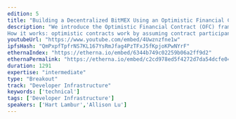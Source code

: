 ```yaml
---
edition: 5
title: "Building a Decentralized BitMEX Using an Optimistic Financial Contract (OFC) Framework: New Tools for Fast and Secure Financial Contracts on Ethereum"
description: "We introduce the Optimistic Financial Contract (OFC) framework, a novel approach to financial contract design that allows for hyper fast, secure, and scalable DeFi contracts *without* requiring an on-chain price feed. This framework makes it easy for developers to build otherwise complex synthetic financial derivatives on Ethereum. We show how this design can be used to build a decentralized derivatives exchange (aka BitMEX) that can be as performant as the centralized alternatives.
How it works: optimistic contracts work by assuming contract participants will act optimistically to avoid penalties. This formalization borrows heavily from Plasma and state channel research. “Long” contract participants enforce that “shorts” remargin contracts on a timely basis (and vice versa). Surprisingly, no on-chain price feed is required—an oracle is *only* needed to resolve disputes in what is conceptually similar to Plasma’s exit games. This simple framework works at both the L1 and L2 levels and can be extended to create almost any type of financial contract developers can imagine."
youtubeUrl: "https://www.youtube.com/embed/4Uwznzfne1w"
ipfsHash: "QmPxpfTpfrNS7KL167YsRmJfag4PzTFxJ5fKpjoKPwNYrF"
ethernaIndex: "https://etherna.io/embed/6344b749c02259b06a2ff9d2"
ethernaPermalink: "https://etherna.io/embed/c2cd978ed5f4272d7da54dcfe04ca1544a4b6408e78a9d717ceb8499d66dadef"
duration: 1291
expertise: "intermediate"
type: "Breakout"
track: "Developer Infrastructure"
keywords: ['technical']
tags: ['Developer Infrastructure']
speakers: ['Hart Lambur','Allison Lu']
---
```


